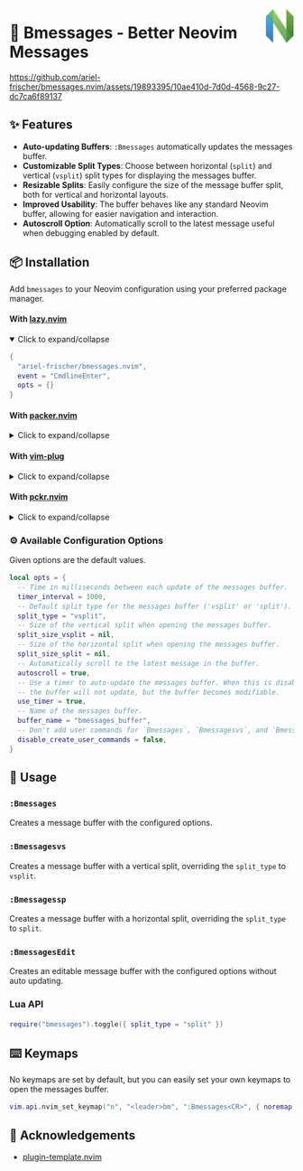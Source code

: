 [<img src="media/nvim.svg" height="60px" align="right" />](https://neovim.io/)

# 💬 Bmessages - Better Neovim Messages

https://github.com/ariel-frischer/bmessages.nvim/assets/19893395/10ae410d-7d0d-4568-9c27-dc7ca6f89137

## ✨ Features

- **Auto-updating Buffers**: `:Bmessages` automatically updates the messages buffer.
- **Customizable Split Types**: Choose between horizontal (`split`) and vertical (`vsplit`) split types for displaying the messages buffer.
- **Resizable Splits**: Easily configure the size of the message buffer split, both for vertical and horizontal layouts.
- **Improved Usability**: The buffer behaves like any standard Neovim buffer, allowing for easier navigation and interaction.
- **Autoscroll Option**: Automatically scroll to the latest message useful when debugging enabled by default.

## 📦 Installation

Add `bmessages` to your Neovim configuration using your preferred package manager.

#### With [lazy.nvim](https://github.com/folke/lazy.nvim)
<details open>
<summary>Click to expand/collapse</summary>

```lua
{
  "ariel-frischer/bmessages.nvim",
  event = "CmdlineEnter",
  opts = {}
}
```
</details>

#### With [packer.nvim](https://github.com/wbthomason/packer.nvim)
<details>
<summary>Click to expand/collapse</summary>

```lua
use({
  "ariel-frischer/bmessages.nvim",
    config = function()
      require("bmessages").setup({
        -- config here or empty for defaults
      })
    end,
  })
```

</details>

#### With [vim-plug](https://github.com/junegunn/vim-plug)

<details>
<summary>Click to expand/collapse</summary>

```vim
Plug 'ariel-frischer/bmessages.nvim'
" ... other plugins...
" after plug#end()
" provide `setup()` configuration options or leave empty for defaults
lua require('bmessages').setup()
```
</details>

#### With [pckr.nvim](https://github.com/lewis6991/pckr.nvim)

<details>
<summary>Click to expand/collapse</summary>

```lua
{ "ariel-frischer/bmessages.nvim",
  config = function()
    require("bmessages").setup({
      -- config here or empty for defaults
    })
  end,
};
```
</details>

### ⚙️  Available Configuration Options

Given options are the default values.
```lua
local opts = {
  -- Time in milliseconds between each update of the messages buffer.
  timer_interval = 1000,
  -- Default split type for the messages buffer ('vsplit' or 'split').
  split_type = "vsplit",
  -- Size of the vertical split when opening the messages buffer.
  split_size_vsplit = nil,
  -- Size of the horizontal split when opening the messages buffer.
  split_size_split = nil,
  -- Automatically scroll to the latest message in the buffer.
  autoscroll = true,
  -- Use a timer to auto-update the messages buffer. When this is disabled,
  -- the buffer will not update, but the buffer becomes modifiable.
  use_timer = true,
  -- Name of the messages buffer.
  buffer_name = "bmessages_buffer",
  -- Don't add user commands for `Bmessages`, `Bmessagesvs`, and `Bmessagessp`.
  disable_create_user_commands = false,
}
```

## 🚀 Usage

### `:Bmessages`

Creates a message buffer with the configured options.

### `:Bmessagesvs`

Creates a message buffer with a vertical split, overriding the `split_type` to `vsplit`.

### `:Bmessagessp`

Creates a message buffer with a horizontal split, overriding the `split_type` to `split`.

### `:BmessagesEdit`

Creates an editable message buffer with the configured options without auto updating.

### Lua API

```lua
require("bmessages").toggle({ split_type = "split" })
```

## ⌨️  Keymaps

No keymaps are set by default, but you can easily set your own keymaps to open the messages buffer.

```lua
vim.api.nvim_set_keymap("n", "<leader>bm", ":Bmessages<CR>", { noremap = true, silent = true })
```


## 👏 Acknowledgements

* [plugin-template.nvim](https://github.com/m00qek/plugin-template.nvim)
